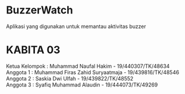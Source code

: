 # BuzzerWatch

Aplikasi yang digunakan untuk memantau aktivitas buzzer

# KABITA 03

Ketua Kelompok : Muhammad Naufal Hakim - 19/440307/TK/48634<br/>
Anggota 1 : Muhammad Firas Zahid Suryaatmaja - 19/439816/TK/48546<br/>
Anggota 2 : Saskia Dwi Ulfah - 19/439822/TK/48552<br/>
Anggota 3 : Syafiq Muhammad Alaudin - 19/444073/TK/49269
